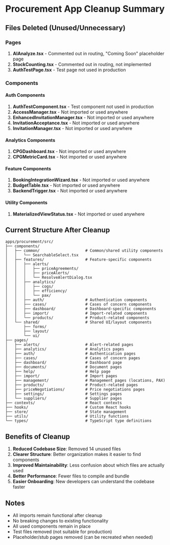 # Procurement App Cleanup Summary

## Files Deleted (Unused/Unnecessary)

### Pages
1. **AIAnalyze.tsx** - Commented out in routing, "Coming Soon" placeholder page
2. **StockCounting.tsx** - Commented out in routing, not implemented
3. **AuthTestPage.tsx** - Test page not used in production

### Components

#### Auth Components
1. **AuthTestComponent.tsx** - Test component not used in production
2. **AccessManager.tsx** - Not imported or used anywhere
3. **EnhancedInvitationManager.tsx** - Not imported or used anywhere
4. **InvitationAcceptance.tsx** - Not imported or used anywhere
5. **InvitationManager.tsx** - Not imported or used anywhere

#### Analytics Components
1. **CPGDashboard.tsx** - Not imported or used anywhere
2. **CPGMetricCard.tsx** - Not imported or used anywhere

#### Feature Components
1. **BookingIntegrationWizard.tsx** - Not imported or used anywhere
2. **BudgetTable.tsx** - Not imported or used anywhere
3. **BackendTrigger.tsx** - Not imported or used anywhere

#### Utility Components
1. **MaterializedViewStatus.tsx** - Not imported or used anywhere

## Current Structure After Cleanup

```
apps/procurement/src/
├── components/
│   ├── common/                    # Common/shared utility components
│   │   └── SearchableSelect.tsx
│   ├── features/                  # Feature-specific components
│   │   ├── alerts/
│   │   │   ├── priceAgreements/
│   │   │   ├── priceAlerts/
│   │   │   └── ResolveAlertDialog.tsx
│   │   ├── analytics/
│   │   │   ├── cogs/
│   │   │   ├── efficiency/
│   │   │   └── pax/
│   │   ├── auth/                  # Authentication components
│   │   ├── cases/                 # Cases of concern components
│   │   ├── dashboard/             # Dashboard-specific components
│   │   ├── import/                # Import-related components
│   │   └── products/              # Product-related components
│   └── shared/                    # Shared UI/layout components
│       ├── forms/
│       ├── layout/
│       └── ui/
├── pages/
│   ├── alerts/                    # Alert-related pages
│   ├── analytics/                 # Analytics pages
│   ├── auth/                      # Authentication pages
│   ├── cases/                     # Cases of concern pages
│   ├── dashboard/                 # Dashboard page
│   ├── documents/                 # Document pages
│   ├── help/                      # Help page
│   ├── import/                    # Import pages
│   ├── management/                # Management pages (locations, PAX)
│   ├── products/                  # Product-related pages
│   ├── priceNegotiations/         # Price negotiations pages
│   ├── settings/                  # Settings pages
│   └── suppliers/                 # Supplier pages
├── contexts/                      # React contexts
├── hooks/                         # Custom React hooks
├── store/                         # State management
├── utils/                         # Utility functions
└── types/                         # TypeScript type definitions
```

## Benefits of Cleanup

1. **Reduced Codebase Size**: Removed 14 unused files
2. **Clearer Structure**: Better organization makes it easier to find components
3. **Improved Maintainability**: Less confusion about which files are actually used
4. **Better Performance**: Fewer files to compile and bundle
5. **Easier Onboarding**: New developers can understand the codebase faster

## Notes

- All imports remain functional after cleanup
- No breaking changes to existing functionality
- All used components remain in place
- Test files removed (not suitable for production)
- Placeholder/stub pages removed (can be recreated when needed)
